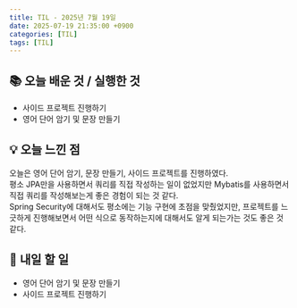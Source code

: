 ```yaml
---
title: TIL - 2025년 7월 19일
date: 2025-07-19 21:35:00 +0900
categories: [TIL]
tags: [TIL]
---
```


## 📚 **오늘 배운 것 / 실행한 것**

- 사이드 프로젝트 진행하기
- 영어 단어 암기 및 문장 만들기

## 💡 **오늘 느낀 점**

오늘은 영어 단어 암기, 문장 만들기, 사이드 프로젝트를 진행하였다.<br>
평소 JPA만을 사용하면서 쿼리를 직접 작성하는 일이 없었지만 Mybatis를 사용하면서 직접 쿼리를 작성해보는게 좋은 경험이 되는 것 같다.<br>
Spring Security에 대해서도 평소에는 기능 구현에 초점을 맞췄었지만, 프로젝트를 느긋하게 진행해보면서 어떤 식으로 동작하는지에 대해서도 알게 되는가는 것도 좋은 것 같다.

## 🎯 **내일 할 일**

- 영어 단어 암기 및 문장 만들기
- 사이드 프로젝트 진행하기